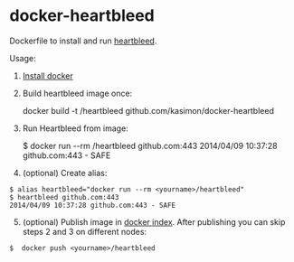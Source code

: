 docker-heartbleed
=================

Dockerfile to install and run [heartbleed][1].

Usage:

  1) [Install docker][2]

  2) Build heartbleed image once:

     docker build -t <yourname>/heartbleed github.com/kasimon/docker-heartbleed

  3) Run Heartbleed from image:

     $ docker run --rm <yourname>/heartbleed github.com:443
     2014/04/09 10:37:28 github.com:443 - SAFE

  4) (optional) Create alias:

    $ alias heartbleed="docker run --rm <yourname>/heartbleed"
    $ heartbleed github.com:443
    2014/04/09 10:37:28 github.com:443 - SAFE

  5) (optional) Publish image in [docker index][3]. After publishing you can skip steps 2 and 3 on different nodes:
  
    $  docker push <yourname>/heartbleed

  [1]: https://github.com/FiloSottile/Heartbleed
  [2]: https://www.docker.io/gettingstarted/#h_installation
  [3]: https://index.docker.io/
